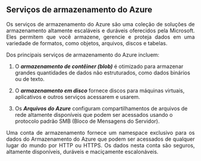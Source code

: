## Serviços de armazenamento do Azure

<p align="justify">Os serviços de armazenamento do Azure são uma coleção de soluções de armazenamento altamente escaláveis e duráveis oferecidos pela Microsoft. Eles permitem que você armazene, gerencie e proteja dados em uma variedade de formatos, como objetos, arquivos, discos e tabelas. </p>

<p align="justify"> Dos principais serviços de armazenamento do Azure incluem:</p>

1. O ***armazenamento de contêiner (blob)*** é otimizado para armazenar grandes quantidades de dados não estruturados, como dados binários ou de texto.
2. O ***armazenamento em disco*** fornece discos para máquinas virtuais, aplicativos e outros serviços acessarem e usarem.

3. Os ***Arquivos do Azure*** configuram compartilhamentos de arquivos de rede altamente disponíveis que podem ser acessados usando o protocolo padrão SMB (Bloco de Mensagens do Servidor).

<p align="justify">Uma conta de armazenamento fornece um namespace exclusivo para os dados do Armazenamento do Azure que podem ser acessados de qualquer lugar do mundo por HTTP ou HTTPS. Os dados nesta conta são seguros, altamente disponíveis, duráveis e maciçamente escalonáveis.</p>